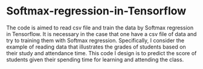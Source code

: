 # Softmax-regression-in-Tensorflow
The code is aimed to read csv file and train the data by Softmax regression in Tensorflow.
It is necessary in the case that one have a csv file of data and try to training them with Softmax regression. 
Specifically, I consider the example of reading data that illustrates the grades of students based on their study and attendance time.
This code I design is to predict the score of students given their spending time for learning and attending the class.
